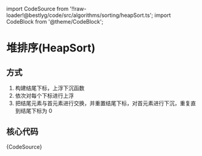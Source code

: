 import CodeSource from '!!raw-loader!@bestlyg/code/src/algorithms/sorting/heapSort.ts';
import CodeBlock from '@theme/CodeBlock';

# 堆排序(HeapSort)

## 方式

1. 构建结尾下标，上浮下沉函数
1. 依次对每个下标进行上浮
1. 把结尾元素与首元素进行交换，并重置结尾下标，对首元素进行下沉，重复直到结尾下标为 0


## 核心代码

<CodeBlock language="tsx">{CodeSource}</CodeBlock>